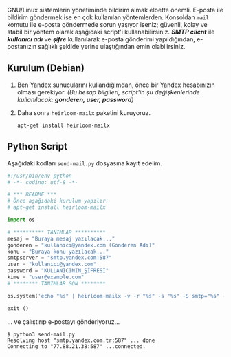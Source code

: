 GNU/Linux sistemlerin yönetiminde bildirim almak elbette önemli. E-posta ile bildirim göndermek ise en çok kullanılan yöntemlerden. Konsoldan `mail` komutu ile e-posta göndermede sorun yaşıyor iseniz; güvenli, kolay ve stabil bir yöntem olarak aşağıdaki script'i kullanabilirsiniz. ***SMTP client*** ile ***kullanıcı adı*** ve ***şifre*** kullanılarak e-posta gönderimi  yapıldığından, e-postanızın sağlıklı şekilde yerine ulaştığından emin olabilirsiniz. 

## Kurulum (Debian)
 1. Ben Yandex sunucularını kullandığımdan, önce bir Yandex hesabınızın olması gerekiyor. *(Bu hesap bilgileri, script'in şu değişkenlerinde kullanılacak: ***gonderen, user, password***)*
 
 3. Daha sonra `heirloom-mailx` paketini kuruyoruz. 
	 ```
	 apt-get install heirloom-mailx
	 ```

## Python Script

Aşağıdaki kodları `send-mail.py` dosyasına kayıt edelim.
```python
#!/usr/bin/env python
# -*- coding: utf-8 -*-

# *** README ***
# Önce aşağıdaki kurulum yapılır.
# apt-get install heirloom-mailx

import os

# ********** TANIMLAR **********
mesaj = "Buraya mesaj yazılacak..."
gonderen = "kullanıcı@yandex.com (Gönderen Adı)"
konu = "Buraya konu yazılacak..."
smtpserver = "smtp.yandex.com:587"
user = "kullanıcı@yandex.com"
password = "KULLANICININ_ŞİFRESİ"
kime = "user@example.com"
# ******** TANIMLAR SON ********

os.system('echo "%s" | heirloom-mailx -v -r "%s" -s "%s" -S smtp="%s" -S smtp-use-starttls -S smtp-auth=login -S smtp-auth-user="%s" -S smtp-auth-password="%s" -S ssl-verify=ignore %s' % (mesaj, gonderen, konu, smtpserver, user, password, kime))

exit ()
```

... ve çalıştırıp e-postayı gönderiyoruz...
```
$ python3 send-mail.py 
Resolving host "smtp.yandex.com.tr:587" ... done
Connecting to "77.88.21.38:587" ...connected.
```
